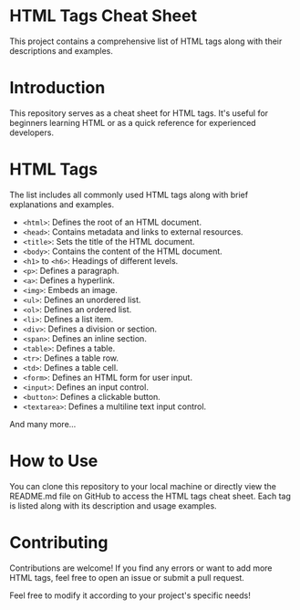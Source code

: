 
# HTML Tags Cheat Sheet

This project contains a comprehensive list of HTML tags along with their descriptions and examples.



# Introduction

This repository serves as a cheat sheet for HTML tags. It's useful for beginners learning HTML or as a quick reference for experienced developers.

# HTML Tags

The list includes all commonly used HTML tags along with brief explanations and examples.

- `<html>`: Defines the root of an HTML document.
- `<head>`: Contains metadata and links to external resources.
- `<title>`: Sets the title of the HTML document.
- `<body>`: Contains the content of the HTML document.
- `<h1>` to `<h6>`: Headings of different levels.
- `<p>`: Defines a paragraph.
- `<a>`: Defines a hyperlink.
- `<img>`: Embeds an image.
- `<ul>`: Defines an unordered list.
- `<ol>`: Defines an ordered list.
- `<li>`: Defines a list item.
- `<div>`: Defines a division or section.
- `<span>`: Defines an inline section.
- `<table>`: Defines a table.
- `<tr>`: Defines a table row.
- `<td>`: Defines a table cell.
- `<form>`: Defines an HTML form for user input.
- `<input>`: Defines an input control.
- `<button>`: Defines a clickable button.
- `<textarea>`: Defines a multiline text input control.

And many more...

# How to Use

You can clone this repository to your local machine or directly view the README.md file on GitHub to access the HTML tags cheat sheet. Each tag is listed along with its description and usage examples.

# Contributing

Contributions are welcome! If you find any errors or want to add more HTML tags, feel free to open an issue or submit a pull request.



Feel free to modify it according to your project's specific needs!
